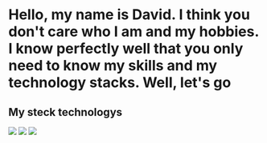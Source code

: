 # Hello, my name is David. I think you don't care who I am and my hobbies. I know perfectly well that you only need to know my skills and my technology stacks. Well, let's go
## My steck technologys
<img src="https://img.shields.io/badge/html-black?style=for-the-badge&logo=.NET&logoColor=yellow" /> <img src="https://img.shields.io/badge/css-black?style=for-the-badge&logo=.NET&logoColor=yellow" /> <img src="https://img.shields.io/badge/base python-black?style=for-the-badge&logo=.NET&logoColor=yellow" />
